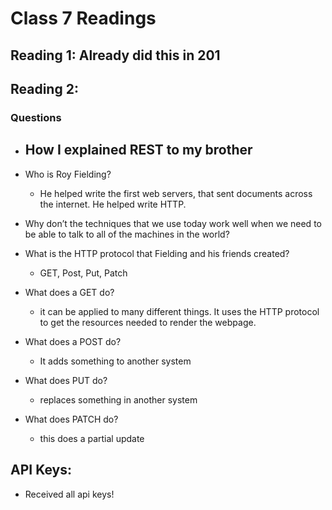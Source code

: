 # Class 7 Readings

## Reading 1: Already did this in 201

## Reading 2:

### Questions

- How I explained REST to my brother
  - 

- Who is Roy Fielding?
  - He helped write the first web servers, that sent documents across the internet. He helped write HTTP.

- Why don’t the techniques that we use today work well when we need to be able to talk to all of the machines in the world?

- What is the HTTP protocol that Fielding and his friends created?
  - GET, Post, Put, Patch

- What does a GET do?
  - it can be applied to many different things. It uses the HTTP protocol to get the resources needed to render the webpage.

- What does a POST do?
  - It adds something to another system

- What does PUT do?
  - replaces something in another system

- What does PATCH do?
  - this does a partial update

## API Keys:

- Received all api keys!